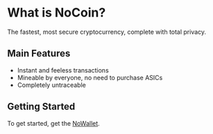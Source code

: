 # What is NoCoin?
The fastest, most secure cryptocurrency, complete with total privacy.
## Main Features
- Instant and feeless transactions
- Mineable by everyone, no need to purchase ASICs
- Completely untraceable
## Getting Started
To get started, get the [NoWallet](NoWallet).
